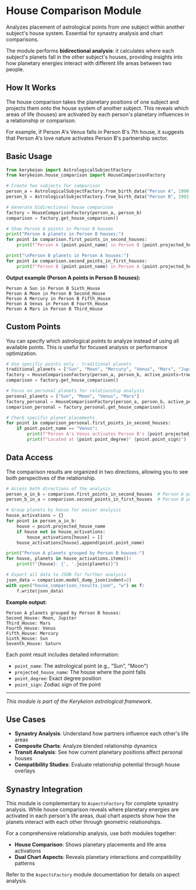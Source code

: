 # House Comparison Module

Analyzes placement of astrological points from one subject within another subject's house system. Essential for synastry analysis and chart comparisons.

The module performs **bidirectional analysis**: it calculates where each subject's planets fall in the other subject's houses, providing insights into how planetary energies interact with different life areas between two people.

## How It Works

The house comparison takes the planetary positions of one subject and projects them onto the house system of another subject. This reveals which areas of life (houses) are activated by each person's planetary influences in a relationship or comparison.

For example, if Person A's Venus falls in Person B's 7th house, it suggests that Person A's love nature activates Person B's partnership sector.

## Basic Usage

```python
from kerykeion import AstrologicalSubjectFactory
from kerykeion.house_comparison import HouseComparisonFactory

# Create two subjects for comparison
person_a = AstrologicalSubjectFactory.from_birth_data("Person A", 1990, 5, 15, 10, 30, "Rome", "IT")
person_b = AstrologicalSubjectFactory.from_birth_data("Person B", 1992, 8, 23, 14, 45, "Milan", "IT")

# Generate bidirectional house comparison
factory = HouseComparisonFactory(person_a, person_b)
comparison = factory.get_house_comparison()

# Show Person A points in Person B houses
print("Person A planets in Person B houses:")
for point in comparison.first_points_in_second_houses:
    print(f"Person A {point.point_name} in Person B {point.projected_house_name}")

print("\nPerson B planets in Person A houses:")
for point in comparison.second_points_in_first_houses:
    print(f"Person B {point.point_name} in Person A {point.projected_house_name}")
```

**Output example (Person A points in Person B houses):**
```
Person A Sun in Person B Sixth_House
Person A Moon in Person B Second_House
Person A Mercury in Person B Fifth_House
Person A Venus in Person B Fourth_House
Person A Mars in Person B Third_House
```

## Custom Points

You can specify which astrological points to analyze instead of using all available points. This is useful for focused analysis or performance optimization.

```python
# Use specific points only - traditional planets
traditional_planets = ["Sun", "Moon", "Mercury", "Venus", "Mars", "Jupiter", "Saturn"]
factory = HouseComparisonFactory(person_a, person_b, active_points=traditional_planets)
comparison = factory.get_house_comparison()

# Focus on personal planets for relationship analysis
personal_planets = ["Sun", "Moon", "Venus", "Mars"]
factory_personal = HouseComparisonFactory(person_a, person_b, active_points=personal_planets)
comparison_personal = factory_personal.get_house_comparison()

# Check specific planet placements
for point in comparison_personal.first_points_in_second_houses:
    if point.point_name == "Venus":
        print(f"Person A's Venus activates Person B's {point.projected_house_name}")
        print(f"Located at {point.point_degree}° {point.point_sign}")
```

## Data Access

The comparison results are organized in two directions, allowing you to see both perspectives of the relationship.

```python
# Access both directions of the analysis
person_a_in_b = comparison.first_points_in_second_houses  # Person A points in Person B houses
person_b_in_a = comparison.second_points_in_first_houses  # Person B points in Person A houses

# Group planets by house for easier analysis
house_activations = {}
for point in person_a_in_b:
    house = point.projected_house_name
    if house not in house_activations:
        house_activations[house] = []
    house_activations[house].append(point.point_name)

print("Person A planets grouped by Person B houses:")
for house, planets in house_activations.items():
    print(f"{house}: {', '.join(planets)}")

# Export all data to JSON for further analysis
json_data = comparison.model_dump_json(indent=2)
with open("house_comparison_results.json", "w") as f:
    f.write(json_data)
```

**Example output:**
```
Person A planets grouped by Person B houses:
Second_House: Moon, Jupiter
Third_House: Mars
Fourth_House: Venus
Fifth_House: Mercury
Sixth_House: Sun
Seventh_House: Saturn
```

Each point result includes detailed information:
- `point_name`: The astrological point (e.g., "Sun", "Moon")
- `projected_house_name`: The house where the point falls
- `point_degree`: Exact degree position
- `point_sign`: Zodiac sign of the point

---

*This module is part of the Kerykeion astrological framework.*

## Use Cases

- **Synastry Analysis**: Understand how partners influence each other's life areas
- **Composite Charts**: Analyze blended relationship dynamics  
- **Transit Analysis**: See how current planetary positions affect personal houses
- **Compatibility Studies**: Evaluate relationship potential through house overlays

## Synastry Integration

This module is complementary to `AspectsFactory` for complete synastry analysis. While house comparison reveals where planetary energies are activated in each person's life areas, dual chart aspects show how the planets interact with each other through geometric relationships.

For a comprehensive relationship analysis, use both modules together:
- **House Comparison**: Shows planetary placements and life area activations
- **Dual Chart Aspects**: Reveals planetary interactions and compatibility patterns

Refer to the `AspectsFactory` module documentation for details on aspect analysis.
